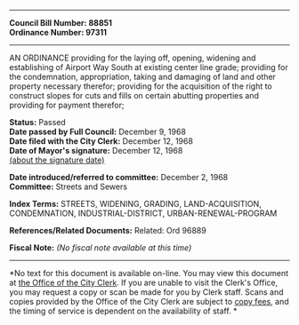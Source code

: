 * * * * *  
  
**Council Bill Number: [](#h0)[](#h2)88851**   
**Ordinance Number: 97311**  
  
* * * * *  
  
AN ORDINANCE providing for the laying off, opening, widening and establishing of Airport Way South at existing center line grade; providing for the condemnation, appropriation, taking and damaging of land and other property necessary therefor; providing for the acquisition of the right to construct slopes for cuts and fills on certain abutting properties and providing for payment therefor;  
  
**Status:** Passed   
**Date passed by Full Council:** December 9, 1968   
**Date filed with the City Clerk:** December 12, 1968   
**Date of Mayor's signature:** December 12, 1968   
[(about the signature date)](/~public/approvaldate.htm)   
  
  
**Date introduced/referred to committee:** December 2, 1968   
**Committee:** Streets and Sewers   
  
**Index Terms:** STREETS, WIDENING, GRADING, LAND-ACQUISITION, CONDEMNATION, INDUSTRIAL-DISTRICT, URBAN-RENEWAL-PROGRAM  
  
**References/Related Documents:** Related: Ord 96889  
  
**Fiscal Note:** *(No fiscal note available at this time)*  
  
* * * * *  
  
*No text for this document is available on-line. You may view this document at [the Office of the City Clerk](http://www.seattle.gov/leg/clerk/contactUs.htm). If you are unable to visit the Clerk's Office, you may request a copy or scan be made for you by Clerk staff. Scans and copies provided by the Office of the City Clerk are subject to [copy fees](http://clerk.seattle.gov/~public/clerkfees.htm), and the timing of service is dependent on the availability of staff. *  
  
  
